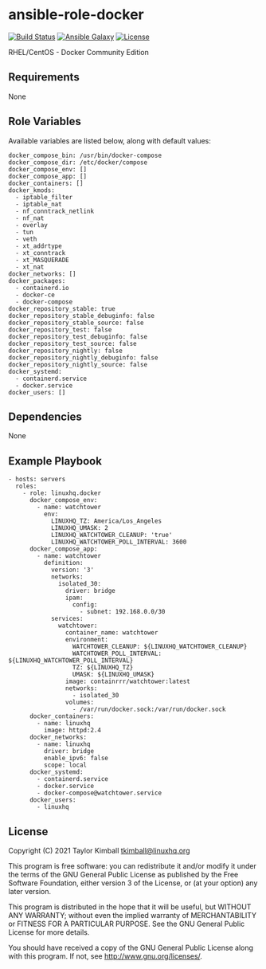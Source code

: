 # ansible-role-docker

[![Build Status](https://travis-ci.org/linuxhq/ansible-role-docker.svg?branch=master)](https://travis-ci.org/linuxhq/ansible-role-docker)
[![Ansible Galaxy](https://img.shields.io/badge/ansible--galaxy-docker-blue.svg?style=flat)](https://galaxy.ansible.com/linuxhq/docker)
[![License](https://img.shields.io/badge/license-GPLv3-brightgreen.svg?style=flat)](COPYING)

RHEL/CentOS - Docker Community Edition

## Requirements

None

## Role Variables

Available variables are listed below, along with default values:

    docker_compose_bin: /usr/bin/docker-compose
    docker_compose_dir: /etc/docker/compose
    docker_compose_env: []
    docker_compose_app: []
    docker_containers: []
    docker_kmods:
      - iptable_filter
      - iptable_nat
      - nf_conntrack_netlink
      - nf_nat
      - overlay
      - tun
      - veth
      - xt_addrtype
      - xt_conntrack
      - xt_MASQUERADE
      - xt_nat
    docker_networks: []
    docker_packages:
      - containerd.io
      - docker-ce
      - docker-compose
    docker_repository_stable: true
    docker_repository_stable_debuginfo: false
    docker_repository_stable_source: false
    docker_repository_test: false
    docker_repository_test_debuginfo: false
    docker_repository_test_source: false
    docker_repository_nightly: false
    docker_repository_nightly_debuginfo: false
    docker_repository_nightly_source: false
    docker_systemd:
      - containerd.service
      - docker.service
    docker_users: []

## Dependencies

None

## Example Playbook

    - hosts: servers
      roles:
        - role: linuxhq.docker
          docker_compose_env:
            - name: watchtower
              env:
                LINUXHQ_TZ: America/Los_Angeles
                LINUXHQ_UMASK: 2
                LINUXHQ_WATCHTOWER_CLEANUP: 'true'
                LINUXHQ_WATCHTOWER_POLL_INTERVAL: 3600
          docker_compose_app:
            - name: watchtower
              definition:
                version: '3'
                networks:
                  isolated_30:
                    driver: bridge
                    ipam:
                      config:
                        - subnet: 192.168.0.0/30
                services:
                  watchtower:
                    container_name: watchtower
                    environment:
                      WATCHTOWER_CLEANUP: ${LINUXHQ_WATCHTOWER_CLEANUP}
                      WATCHTOWER_POLL_INTERVAL: ${LINUXHQ_WATCHTOWER_POLL_INTERVAL}
                      TZ: ${LINUXHQ_TZ}
                      UMASK: ${LINUXHQ_UMASK}
                    image: containrrr/watchtower:latest
                    networks:
                      - isolated_30
                    volumes:
                      - /var/run/docker.sock:/var/run/docker.sock
          docker_containers:
            - name: linuxhq
              image: httpd:2.4
          docker_networks:
            - name: linuxhq
              driver: bridge
              enable_ipv6: false
              scope: local
          docker_systemd:
            - containerd.service
            - docker.service
            - docker-compose@watchtower.service
          docker_users:
            - linuxhq

## License

Copyright (C) 2021 Taylor Kimball <tkimball@linuxhq.org>

This program is free software: you can redistribute it and/or modify
it under the terms of the GNU General Public License as published by
the Free Software Foundation, either version 3 of the License, or
(at your option) any later version.

This program is distributed in the hope that it will be useful,
but WITHOUT ANY WARRANTY; without even the implied warranty of
MERCHANTABILITY or FITNESS FOR A PARTICULAR PURPOSE. See the
GNU General Public License for more details.

You should have received a copy of the GNU General Public License
along with this program. If not, see <http://www.gnu.org/licenses/>.
